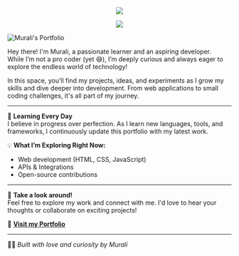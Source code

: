<p align="center"> 
   <img src="https://capsule-render.vercel.app/api?type=waving&color=gradient&text=𝑴𝑼𝑹𝜜𝑳𝑰&height=100&section=header"/> 
 </p> 

  <div align="center">
  <img src="https://readme-typing-svg.herokuapp.com?color=FFC0CB&center=true&lines=WELCOME+TO+MY+PORTFOLIO&width=600&height=180" style="font-size: smaller;">
</div>




![Murali's Portfolio](img/main.png)


Hey there! I'm Murali, a passionate learner and an aspiring developer.  
While I’m not a pro coder (yet 😅), I’m deeply curious and always eager to explore the endless world of technology!

In this space, you’ll find my projects, ideas, and experiments as I grow my skills and dive deeper into development. From web applications to small coding challenges, it's all part of my journey.

---

🌱 **Learning Every Day**  
I believe in progress over perfection. As I learn new languages, tools, and frameworks, I continuously update this portfolio with my latest work. 

💡 **What I’m Exploring Right Now:**  
- Web development (HTML, CSS, JavaScript)  
- APIs & Integrations  
- Open-source contributions  

---

🚀 **Take a look around!**  
Feel free to explore my work and connect with me. I'd love to hear your thoughts or collaborate on exciting projects! 

🔗 [**Visit my Portfolio**](https://Itz-Murali.github.io)

---

👨‍💻 _Built with love and curiosity by Murali_
